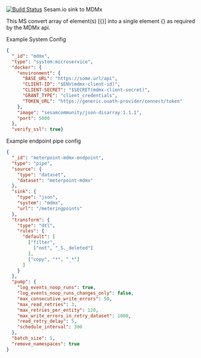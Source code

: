 [![Build Status](https://travis-ci.org/sesam-community/mdmx.svg?branch=master)](https://travis-ci.org/sesam-community/mdmx)
Sesam.io sink to MDMx

This MS convert array of element(s) [{}] into a single element {} as required by the MDMx api.

Example System Config

```json
{
  "_id": "mdmx",
  "type": "system:microservice",
  "docker": {
    "environment": {
      "BASE_URL": "https://some.url/api",
      "CLIENT-ID": "$ENV(mdmx-client-id)",
      "CLIENT-SECRET": "$SECRET(mdmx-client-secret)",
      "GRANT_TYPE": "client_credentials",
      "TOKEN_URL": "https://generic.ouath-provider/connect/token"
    },
    "image": "sesamcommunity/json-disarray:1.1.1",
    "port": 5000
  },
  "verify_ssl": true}
```

Example endpoint pipe config

```json
{
  "_id": "meterpoint-mdmx-endpoint",
  "type": "pipe",
  "source": {
    "type": "dataset",
    "dataset": "meterpoint-mdmx"
  },
  "sink": {
    "type": "json",
    "system": "mdmx",
    "url": "/meteringpoints"
  },
  "transform": {
    "type": "dtl",
    "rules": {
      "default": [
        ["filter",
          ["not", "_S._deleted"]
        ],
        ["copy", "*", "_*"]
      ]
    }
  },
  "pump": {
    "log_events_noop_runs": true,
    "log_events_noop_runs_changes_only": false,
    "max_consecutive_write_errors": 50,
    "max_read_retries": 3,
    "max_retries_per_entity": 120,
    "max_write_errors_in_retry_dataset": 1000,
    "read_retry_delay": 5,
    "schedule_interval": 300
  },
  "batch_size": 1,
  "remove_namespaces": true
}
```
